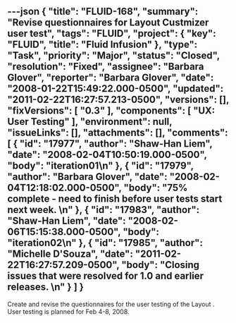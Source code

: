 ---json
{
  "title": "FLUID-168",
  "summary": "Revise questionnaires for Layout Custmizer user test",
  "tags": "FLUID",
  "project": {
    "key": "FLUID",
    "title": "Fluid Infusion"
  },
  "type": "Task",
  "priority": "Major",
  "status": "Closed",
  "resolution": "Fixed",
  "assignee": "Barbara Glover",
  "reporter": "Barbara Glover",
  "date": "2008-01-22T15:49:22.000-0500",
  "updated": "2011-02-22T16:27:57.213-0500",
  "versions": [],
  "fixVersions": [
    "0.3"
  ],
  "components": [
    "UX: User Testing"
  ],
  "environment": null,
  "issueLinks": [],
  "attachments": [],
  "comments": [
    {
      "id": "17977",
      "author": "Shaw-Han Liem",
      "date": "2008-02-04T10:50:19.000-0500",
      "body": "iteration01\n"
    },
    {
      "id": "17979",
      "author": "Barbara Glover",
      "date": "2008-02-04T12:18:02.000-0500",
      "body": "75% complete - need to finish before user tests start next week. &#x20;\n"
    },
    {
      "id": "17983",
      "author": "Shaw-Han Liem",
      "date": "2008-02-06T15:15:38.000-0500",
      "body": "iteration02\n"
    },
    {
      "id": "17985",
      "author": "Michelle D'Souza",
      "date": "2011-02-22T16:27:57.209-0500",
      "body": "Closing issues that were resolved for 1.0 and earlier releases.&#x20;\n"
    }
  ]
}
---
Create and revise the questionnaires for the user testing of the Layout . User testing is planned for Feb 4-8, 2008.

        